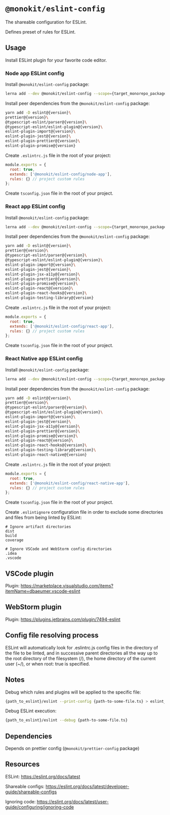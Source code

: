 # `@monokit/eslint-config`

The shareable configuration for ESLint.

Defines preset of rules for ESLint.

## Usage

Install ESLint plugin for your favorite code editor.

### Node app ESLint config

Install `@monokit/eslint-config` package:

```sh
lerna add --dev @monokit/eslint-config --scope={target_monorepo_package}
```

Install peer dependencies from the `@monokit/eslint-config` package:

```sh
yarn add -D eslint@{version}\
prettier@{version}\
@typescript-eslint/parser@{version}\
@typescript-eslint/eslint-plugin@{version}\
eslint-plugin-import@{version}\
eslint-plugin-jest@{version}\
eslint-plugin-prettier@{version}\
eslint-plugin-promise@{version}
```

Create `.eslintrc.js` file in the root of your project:

```javascript
module.exports = {
  root: true,
  extends: ['@monokit/eslint-config/node-app'],
  rules: {} // project custom rules
};
```

Create `tsconfig.json` file in the root of your project.

### React app ESLint config

Install `@monokit/eslint-config` package:

```sh
lerna add --dev @monokit/eslint-config --scope={target_monorepo_package}
```

Install peer dependencies from the `@monokit/eslint-config` package:

```sh
yarn add -D eslint@{version}\
prettier@{version}\
@typescript-eslint/parser@{version}\
@typescript-eslint/eslint-plugin@{version}\
eslint-plugin-import@{version}\
eslint-plugin-jest@{version}\
eslint-plugin-jsx-a11y@{version}\
eslint-plugin-prettier@{version}\
eslint-plugin-promise@{version}\
eslint-plugin-react@{version}\
eslint-plugin-react-hooks@{version}\
eslint-plugin-testing-library@{version}
```

Create `.eslintrc.js` file in the root of your project:

```javascript
module.exports = {
  root: true,
  extends: ['@monokit/eslint-config/react-app'],
  rules: {} // project custom rules
};
```

Create `tsconfig.json` file in the root of your project.

### React Native app ESLint config

Install `@monokit/eslint-config` package:

```sh
lerna add --dev @monokit/eslint-config --scope={target_monorepo_package}
```

Install peer dependencies from the `@monokit/eslint-config` package:

```sh
yarn add -D eslint@{version}\
prettier@{version}\
@typescript-eslint/parser@{version}\
@typescript-eslint/eslint-plugin@{version}\
eslint-plugin-import@{version}\
eslint-plugin-jest@{version}\
eslint-plugin-jsx-a11y@{version}\
eslint-plugin-prettier@{version}\
eslint-plugin-promise@{version}\
eslint-plugin-react@{version}\
eslint-plugin-react-hooks@{version}\
eslint-plugin-testing-library@{version}\
eslint-plugin-react-native@{version}
```

Create `.eslintrc.js` file in the root of your project:

```javascript
module.exports = {
  root: true,
  extends: ['@monokit/eslint-config/react-native-app'],
  rules: {} // project custom rules
};
```

Create `tsconfig.json` file in the root of your project.

Create `.eslintignore` configuration file in order to exclude some directories and files from being linted by ESLint:

```text
# Ignore artifact directories
dist
build
coverage

# Ignore VSCode and WebStorm config directories
.idea
.vscode
```

## VSCode plugin

Plugin: https://marketplace.visualstudio.com/items?itemName=dbaeumer.vscode-eslint

## WebStorm plugin

Plugin: https://plugins.jetbrains.com/plugin/7494-eslint

## Config file resolving process

ESLint will automatically look for .eslintrc.js config files in the directory of the file to be linted, and in successive parent directories all the way up to the root directory of the filesystem (/), the home directory of the current user (~/), or when root: true is specified.

## Notes

Debug which rules and plugins will be applied to the specific file:

```sh
{path_to_eslint}/eslint --print-config {path-to-some-file.ts} > eslint_config_report.json
```

Debug ESLint execution:

```sh
{path_to_eslint}/eslint --debug {path-to-some-file.ts}
```

## Dependencies

Depends on prettier config (`@monokit/prettier-config` package)

## Resources

ESLint: https://eslint.org/docs/latest

Shareable configs: https://eslint.org/docs/latest/developer-guide/shareable-configs

Ignoring code: https://eslint.org/docs/latest/user-guide/configuring/ignoring-code

